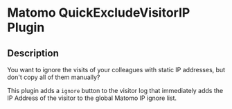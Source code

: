 # Matomo QuickExcludeVisitorIP Plugin

## Description

You want to ignore the visits of your colleagues with static IP addresses, but don't copy all of them manually?

This plugin adds a `ignore` button to the visitor log that immediately adds the IP Address of the visitor to the global Matomo IP ignore list.
